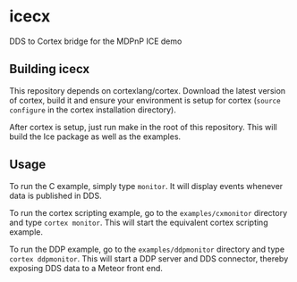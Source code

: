 # icecx
DDS to Cortex bridge for the MDPnP ICE demo

## Building icecx
This repository depends on cortexlang/cortex. Download the latest version of cortex, build it and ensure your environment is setup for cortex (`source configure` in the cortex installation directory).

After cortex is setup, just run make in the root of this repository. This will build the Ice package as well as the examples.

## Usage
To run the C example, simply type `monitor`. It will display events whenever data is published in DDS.

To run the cortex scripting example, go to the `examples/cxmonitor` directory and type `cortex monitor`. This will start the equivalent cortex scripting example.

To run the DDP example, go to the `examples/ddpmonitor` directory and type `cortex ddpmonitor`. This will start a DDP server and DDS connector, thereby exposing DDS data to a Meteor front end.
